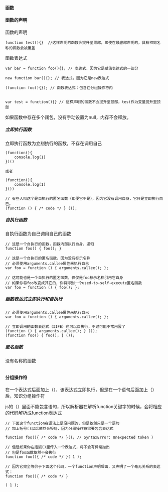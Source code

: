 #### 函数

#### 函数的声明

函数的声明

```
function test(){}  //这样声明的函数会提升至顶部，即使在最底部声明的，具有相同名称的函数会被覆盖

```

函数表达式

```
var bar = function foo(){}; // 表达式，因为它是赋值表达式的一部分

new function bar(){}; // 表达式，因为它是new表达式

(function foo(){}); // 函数表达式：包含在分组操作符内


var test = function(){} // 这样声明的函数不会提升至顶部，test作为变量提升至顶部
```

如果函数中存在多个闭包，没有手动设置为null，内存不会释放。

##### 立即执行函数

立即执行函数为立刻执行的函数，不存在调用自己

```
(function(){
    console.log(1)
})()

或者

(function(){
    console.log(1)
}())

// 有些人叫这个是自执行的匿名函数（即便它不是），因为它没有调用自身，它只是立即执行而已。
(function () { /* code */ } ());

```

##### 自执行函数

自执行函数为自己调用自己的函数

```
// 这是一个自执行的函数，函数内部执行自身，递归
function foo() { foo(); }

// 这是一个自执行的匿名函数，因为没有标示名称
// 必须使用arguments.callee属性来执行自己
var foo = function () { arguments.callee(); };

// 这可能也是一个自执行的匿名函数，仅仅是foo标示名称引用它自身
// 如果你将foo改变成其它的，你将得到一个used-to-self-execute匿名函数
var foo = function () { foo(); };
```

##### 函数表达式立即执行和自执行

```
// 必须使用arguments.callee属性来执行自己
var foo = function () { arguments.callee(); };

// 立即调用的函数表达式（IIFE）也可以自执行，不过可能不常用罢了
(function () { arguments.callee(); } ());
(function foo() { foo(); } ());

```

##### 匿名函数

没有名称的函数

```

```

#### 分组操作符

在一个表达式后面加上（），该表达式立即执行，但是在一个语句后面加上（）后，知识分组操作符

js的（）里面不能包含语句，所以解析器在解析function关键字的时候，会将相应的代码解析成function表达式

```
// 下面这个function在语法上是没问题的，但是依然只是一个语句
// 加上括号()以后依然会报错，因为分组操作符需要包含表达式
 
function foo(){ /* code */ }(); // SyntaxError: Unexpected token )
 
// 但是如果你在括弧()里传入一个表达式，将不会有异常抛出
// 但是foo函数依然不会执行
function foo(){ /* code */ }( 1 );
 
// 因为它完全等价于下面这个代码，一个function声明后面，又声明了一个毫无关系的表达式： 
function foo(){ /* code */ }
 
( 1 );
```



























